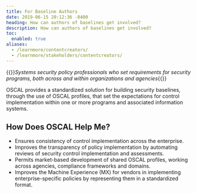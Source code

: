 ```yaml
---
title: For Baseline Authors
date: 2019-06-15 20:12:36 -0400
heading: How can authors of baselines get involved?
description: How can authors of baselines get involved?
toc:
  enabled: true
aliases:
  - /learnmore/contentcreators/
  - /learnmore/stakeholders/contentcreators/
---
```


{{<callout>}}*Systems security policy professionals who set requirements for security programs, both across and within organizations and agencies*{{</callout>}}

OSCAL provides a standardized solution for building security baselines, through the use of OSCAL profiles, that set the expectations for control implementation within one or more programs and associated information systems.

## How Does OSCAL Help Me?

- Ensures consistency of control implementation across the enterprise.
- Improves the transparency of policy implementation by automating reviews of security control implementation and assessments.
- Permits market-based development of shared OSCAL profiles, working across agencies, compliance frameworks and domains.
- Improves the Machine Experience (MX) for vendors in implementing enterprise-specific policies by representing them in a standardized format.

